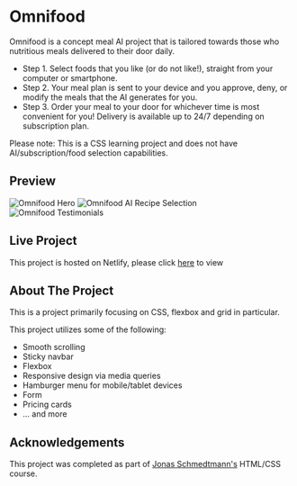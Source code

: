 # Omnifood

Omnifood is a concept meal AI project that is tailored towards those who nutritious meals delivered to their door daily.

-   Step 1. Select foods that you like (or do not like!), straight from your computer or smartphone.
- Step 2. Your meal plan is sent to your device and you approve, deny, or modify the meals that the AI generates for you. 
- Step 3. Order your meal to your door for whichever time is most convenient for you! Delivery is available up to 24/7 depending on subscription plan.  

Please note: This is a CSS learning project and does not have AI/subscription/food selection capabilities. 
## Preview

![Omnifood Hero](https://dj-project-previews.s3.amazonaws.com/html-css-projects/omnifood-1.png)
![Omnifood AI Recipe Selection](https://dj-project-previews.s3.amazonaws.com/html-css-projects/omnifood-2.png)
![Omnifood Testimonials](https://dj-project-previews.s3.amazonaws.com/html-css-projects/omnifood-3.png)
## Live Project

This project is hosted on Netlify, please click [here](https://stately-mandazi-da2c00.netlify.app/) to view
## About The Project
This is a project primarily focusing on CSS, flexbox and grid in particular. 

This project utilizes some of the following: 
- Smooth scrolling 
- Sticky navbar 
- Flexbox 
- Responsive design via media queries
- Hamburger menu for mobile/tablet devices
- Form
- Pricing cards
- ... and more 
## Acknowledgements

This project was completed as part of [Jonas Schmedtmann's](https://github.com/jonasschmedtmanny) HTML/CSS course. 
